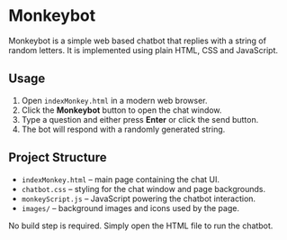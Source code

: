# Monkeybot

Monkeybot is a simple web based chatbot that replies with a string of random letters. It is implemented using plain HTML, CSS and JavaScript.

## Usage

1. Open `indexMonkey.html` in a modern web browser.
2. Click the **Monkeybot** button to open the chat window.
3. Type a question and either press **Enter** or click the send button.
4. The bot will respond with a randomly generated string.

## Project Structure

- `indexMonkey.html` – main page containing the chat UI.
- `chatbot.css` – styling for the chat window and page backgrounds.
- `monkeyScript.js` – JavaScript powering the chatbot interaction.
- `images/` – background images and icons used by the page.

No build step is required. Simply open the HTML file to run the chatbot.

